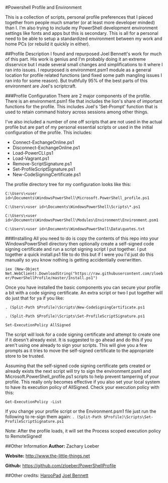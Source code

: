 #Powershell Profile and Environment

This is a collection of scripts, personal profile preferences that I pieced together from people much smarter (or at least more developer minded) than I. I'm also trying to include my PowerShell development environment settings like fonts and apps but this is secondary. This is all for a personal need to be able to setup a standardized environment between my work and home PCs (or rebuild it quickly in either).

##Profile Description
I found and repurposed Joel Bennett's work for much of this part. His work is genius and I'm probably doing it an extreme disservice but I made several small changes and simplifications to it where I ran into issues. I repurposed is environment.psm1 module as a general location for profile related functions (and fixed some path mangling issues I ran into for some reason). But truthfully 95% of the best parts of this environment are Joel's scriptcraft.

###Profile Configuration
There are 2 major components of the profile. There is an environment.psm1 file that includes the lion's share of important functions for the profile. This includes Joel's 'Set-Prompt' function that is used to retain command history across sessions among other things.

I've also included a number of one off scripts that are not used in the actual profile but are part of my personal essential scripts or used in the initial configuration of the profile. This includes:
- Connect-ExchangeOnline.ps1
- Disconnect-ExchangeOnline.ps1
- Load-PowerCLI.ps1
- Load-Vagrant.ps1
- Remove-ScriptSignature.ps1
- Set-ProfileScriptSignature.ps1
- New-CodeSigningCertificate.ps1

The profile directory tree for my configuration looks like this:

`C:\Users\<user id>\Documents\WindowsPowerShell\Microsoft.PowerShell_profile.ps1`

`C:\Users\<user id>\Documents\WindowsPowerShell\Scripts\*.ps1`

`C:\Users\<user id>\Documents\WindowsPowerShell\Modules\Environment\Environment.psm1`

`C:\Users\<user id>\Documents\WindowsPowerShell\Data\quotes.txt`

###Installing
All you need to do is copy the contents of this repo into your WindowsPowerShell directory then optionally create a self-signed code signing certificate and run a script signing script I put together. I put together a quick install.ps1 file to do this but if I were you I'd just do this manually so you know nothing is getting accidentially overwritten.

`iex (New-Object Net.WebClient).DownloadString("https://raw.githubusercontent.com/zloeber/PowerShellProfile/master/Install.ps1")`

Once you have installed the basic components you can secure your profile a bit with a code signing certificate. An extra script or two I put together will do just that for ya if you like:

`. (Split-Path $Profile)\Scripts\New-CodeSigningCertificate.ps1`

`. (Split-Path $Profile)\Scripts\Set-ProfileScriptSignature.ps1`

`Set-ExecutionPolicy AllSigned`

The script will look for a code signing certificate and attempt to create one if it doesn't already exist. It is suggested to go ahead and do this if you aren't using one already to sign your scripts. This will give you a few prompts as it tries to move the self-signed certificate to the appropriate store to be trusted.

Assuming that the self-signed code signing certificate gets created or already exists the next script will try to sign the environment.psm1 and Microsoft.PowerShell_profile.ps1 scripts to help prevent tampering of your profile. This really only becomes effective if you also set your local system to have its execution policy of AllSigned. Check your execution policy with this:

`Get-ExecutionPolicy -List`

If you change your profile script or the Environment.psm1 file just run the following to re-sign them again:
`. (Split-Path $Profile)\Scripts\Set-ProfileScriptSignature.ps1`

Note: After the profile loads, it will set the Process scoped execution policy to RemoteSigned!


##Other Information
**Author:** Zachary Loeber

**Website:** http://www.the-little-things.net

**Github:** https://github.com/zloeber/PowerShellProfile

##Other credits:
[HarooPad](http://pad.haroopress.com/)
[Joel Bennett](http://http://huddledmasses.org/)